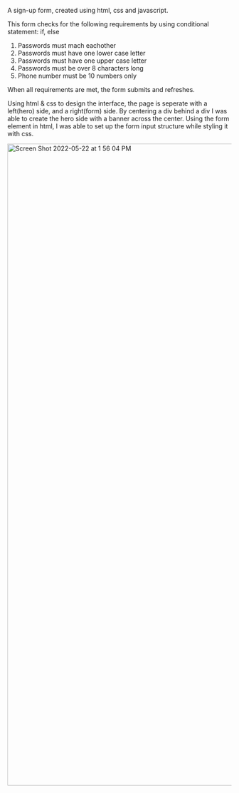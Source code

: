 A sign-up form, created using html, css and javascript.

This form checks for the following requirements by using conditional statement: if, else
1. Passwords must mach eachother
2. Passwords must have one lower case letter
3. Passwords must have one upper case letter
4. Passwords must be over 8 characters long
5. Phone number must be 10 numbers only

When all requirements are met, the form submits and refreshes.

Using html & css to design the interface, the page is seperate with a left(hero) side, and a right(form) side.
By centering a div behind a div I was able to create the hero side with a banner across the center.
Using the form element in html, I was able to set up the form input structure while styling it with css.



<img width="1440" alt="Screen Shot 2022-05-22 at 1 56 04 PM" src="https://user-images.githubusercontent.com/103457828/169706734-a57c3110-b5f2-49e0-8575-7b59afc84bee.png">
